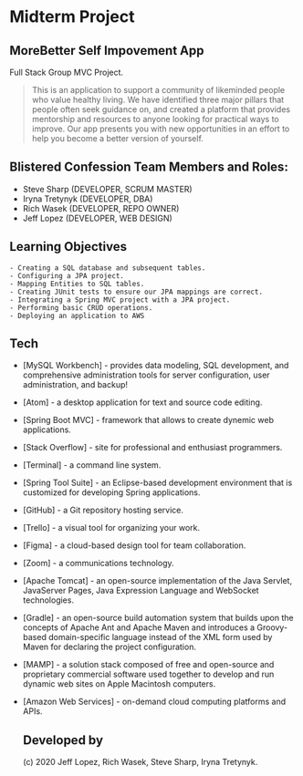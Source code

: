 # Midterm Project
## MoreBetter Self Impovement App
Full Stack Group MVC Project.

> This is an application to support a community of likeminded people who value healthy living. We have identified three major pillars that people often seek guidance on, and created a platform that provides mentorship and resources to anyone looking for practical ways to improve. Our app presents you with new opportunities in an effort to help you become a better version of yourself.

## Blistered Confession Team Members and Roles:
  - Steve Sharp (DEVELOPER, SCRUM MASTER)
  - Iryna Tretynyk (DEVELOPER, DBA)
  - Rich Wasek (DEVELOPER, REPO OWNER)
  - Jeff Lopez (DEVELOPER, WEB DESIGN)

## Learning Objectives

    - Creating a SQL database and subsequent tables.
    - Configuring a JPA project.
    - Mapping Entities to SQL tables.
    - Creating JUnit tests to ensure our JPA mappings are correct.
    - Integrating a Spring MVC project with a JPA project.
    - Performing basic CRUD operations.
    - Deploying an application to AWS



## Tech

  * [MySQL Workbench] - provides data modeling, SQL development, and comprehensive administration tools for server configuration, user administration, and backup!
  * [Atom] - a desktop application for text and source code editing.
  * [Spring Boot MVC] - framework that allows to create dynemic web applications.
  * [Stack Overflow] - site for professional and enthusiast programmers.
  * [Terminal] - a command line system.
  * [Spring Tool Suite] - an Eclipse-based development environment that is customized for developing Spring applications.
  * [GitHub] -  a Git repository hosting service.
  * [Trello] - a visual tool for organizing your work.
  * [Figma] - a cloud-based design tool for team collaboration.
  * [Zoom] - a communications technology.
  * [Apache Tomcat] - an open-source implementation of the Java Servlet, JavaServer Pages, Java Expression Language and WebSocket technologies.
  * [Gradle] - an open-source build automation system that builds upon the concepts of Apache Ant and Apache Maven and introduces a Groovy-based domain-specific language instead of the XML form used by Maven for declaring the project configuration.
  * [MAMP] - a solution stack composed of free and open-source and proprietary commercial software used together to develop and run dynamic web sites on Apple Macintosh computers.
  * [Amazon Web Services] - on-demand cloud computing platforms and APIs.


    Developed by
    ----

    (c) 2020 Jeff Lopez, Rich Wasek, Steve Sharp, Iryna Tretynyk.

